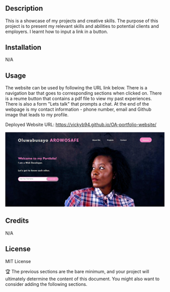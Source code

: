 # <OA Portfolio Website>

## Description
 This is a showcase of my projects and creative skills. The purpose of this project is to present my relevant skills and abilities to potential clients and employers. I learnt how to input a link in a button.
## Installation

N/A

## Usage
The website can be used by following the URL link below. There is a navigation bar that goes to corresponding sections when clicked on. There is a reume button that contains a pdf file to view my past experiences. There is also a form "Lets talk" that prompts a chat. At the end of the webpage is my contact information - phone number, email and Github image that leads to my profile.

Deployed Website URL: https://vickyb94.github.io/OA-portfolio-website/

![alt](./assets/image/Website%20Screenshot.png)
## Credits

N/A

## License

MIT License

🏆 The previous sections are the bare minimum, and your project will ultimately determine the content of this document. You might also want to consider adding the following sections.

